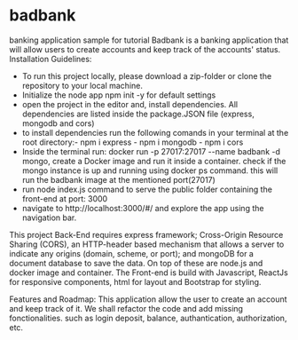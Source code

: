 # badbank
banking application sample for tutorial
Badbank is a banking application that will allow users to create accounts and keep track of the accounts' status.
Installation Guidelines:
   - To run this project locally, please download a zip-folder or clone the repository to your local machine.
   - Initialize the node app npm init -y for default settings
   - open the project in the editor and, install dependencies. All dependencies are listed inside the package.JSON file (express, mongodb and cors)
   - to install dependencies run the following comands in your terminal at the root directory:- npm i express
                                                                                              - npm i mongodb
                                                                                              - npm i cors
   - Inside the terminal run: docker run -p 27017:27017 --name badbank -d mongo, create a Docker image and run it inside a container. check if the mongo instance is up and running using docker ps command. this will run the badbank image at the mentioned port(27017)
   - run node index.js command to serve the public folder containing the front-end at port: 3000
   - navigate to http://localhost:3000/#/ and explore the app using the navigation bar.

This project Back-End requires express framework; Cross-Origin Resource Sharing (CORS), an HTTP-header based mechanism that allows a server to indicate any origins (domain, scheme, or port); and mongoDB for a document database to save the data. On top of these are node.js and docker image and container.
The Front-end is build with Javascript, ReactJs for responsive components, html for layout and Bootstrap for styling.

Features and Roadmap: This application allow the user to create an account and keep track of it. We shall refactor the code and add missing fonctionalities. such as login deposit, balance, authantication, authorization, etc.
